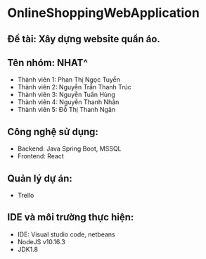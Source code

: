 # OnlineShoppingWebApplication
## Đề tài: Xây dựng website quần áo.
## Tên nhóm: NHAT^
 - Thành viên 1: Phan Thị Ngọc Tuyền
 - Thành viên 2: Nguyễn Trần Thanh Trúc
 - Thành viên 3: Nguyễn Tuấn Hùng
 - Thành viên 4: Nguyễn Thanh Nhân
 - Thành viên 5: Đỗ Thị Thanh Ngân
## Công nghệ sử dụng:
- Backend: Java Spring Boot, MSSQL
- Frontend: React
## Quản lý dự án:
 - Trello
## IDE và môi trường thực hiện:
  - IDE: Visual studio code, netbeans
  - NodeJS v10.16.3
  - JDK1.8
 
